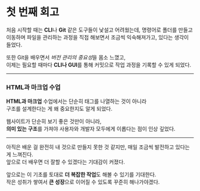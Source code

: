 # 첫 번째 회고

처음 시작할 때는 **CLI**나 **Git** 같은 도구들이 낯설고 어려웠는데,
명령어로 폴더를 만들고 이동하며 파일을 관리하는 과정을 직접 해보면서 조금씩 익숙해져가고, 있다는 생각이 들었다.

또한 Git을 배우면서 *버전 관리의 중요성*을 몸소 느꼈고,  
이제는 필요할 때마다 **CLI나 GUI**를 통해 커밋으로 작업 과정을 기록할 수 있게 되었다.

---

### HTML과 마크업 수업

**HTML과 마크업** 수업에서는 단순히 태그를 나열하는 것이 아니라  
구조를 설계한다는 게 왜 중요한지도 알게 되었다.

웹사이트가 단순히 보기 좋은 것만이 아니라,  
**의미 있는 구조**를 가져야 사용자와 개발자 모두에게 이롭다는 점이 인상 깊었다.

---

아직은 배운 걸 완전히 내 것으로 만들지 못한 것 같지만, 매일 조금씩 발전하고 있다는 게 느껴진다.  
앞으로 더 배우면 더 잘할 수 있겠다는 기대감이 커졌다.

앞으로는 이 기초를 토대로 **더 복잡한 작업**도 해볼 수 있기를 기대한다.  
작은 성취가 쌓여서 **큰 성장**으로 이어질 수 있도록 꾸준히 해나가야겠다.
